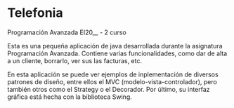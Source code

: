 # Telefonia

Programación Avanzada EI20__ - 2 curso

Esta es una pequeña aplicación de java desarrollada durante la asignatura Programación Avanzada. Contiene varias funcionalidades, 
como dar de alta a un cliente, borrarlo, ver sus las facturas, etc. 

En esta aplicación se puede ver ejemplos de inplementación de diversos patrones de diseño, entre ellos el MVC (modelo-vista-controlador),
pero también otros como el Strategy o el Decorador. Por último, su interfaz gráfica está hecha con la biblioteca Swing.
